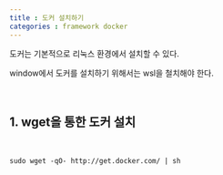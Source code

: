 ```yaml
---
title : 도커 설치하기
categories : framework docker
---
```


도커는 기본적으로 리눅스 환경에서 설치할 수 있다. 

window에서 도커를 설치하기 위해서는 wsl을 철치해야 한다.

<br>

## 1. wget을 통한 도커 설치

<br>

```linux
sudo wget -qO- http://get.docker.com/ | sh
```













